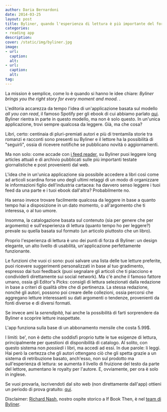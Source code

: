 ```yaml
---
author: Daria Bernardoni
date: 2014-03-25
layout: post
title: Byliner, quando l'esperienza di lettura è più importante del formato
categories:
- reading app
description:
cover: /static/img/byliner.jpg
image: 
- url:
  caption:
  alt:
- url:
  caption:
  alt:
tag:
---
```

La mission è semplice, come lo è quando si hanno le idee chiare: <em>Byliner brings you the right story for every moment and mood. </em>.  

L'editoria accarezza da tempo l'idea di un'applicazione basata sul modello <em>all you can read</em>, il famoso Spotify per gli ebook di cui abbiamo parlato [qui](http://www.bookrepublic.it/blog/2013/09/10/spotify-per-gli-ebook-il-modello-all-you-can-read-puo-funzionare/). Byliner rientra in parte in questo modello, ma non è solo questo.  In un'unica applicazione, trovi sempre qualcosa da leggere. Già, ma che cosa? 

Libri, certo: centinaia di pluri-premiati autori e più di trentamila storie tra romanzi e racconti sono presenti su Byliner e il lettore ha la possibilità di "seguirli", ossia di ricevere notifiche se pubblicano novità o aggiornamenti. 

Ma non solo: come accade con [i feed reader](http://40k.it/blog/2014/03/10/anche-tu-dovresti-farti-un-feed-reader/), su Byliner puoi leggere long articles attuali e di archivio pubblicati sulle più importanti testate giornalistiche e post provenienti dal web. 

L'idea che in un'unica applicazione sia possibile accedere a libri così come ad articoli scardina forse uno degli ultimi retaggi di un modo di organizzare le informazioni figlio dell'industria cartacea: ha davvero senso leggere i tuoi feed da una parte e i tuoi ebook dall'altra?  Probabilmente no. 

Ha senso invece trovare facilmente qualcosa da leggere in base a quanto tempo hai a disposizione in un dato momento, o all'argomento che ti interessa, o al tuo umore. 

Insomma, la catalogazione basata sul contenuto (sia per genere che per argomento) e sull'esperienza di lettura (quanto tempo ho per leggere?) prevale su quella basata sul formato (un articolo piuttosto che un libro).

Proprio l'esperienza di lettura è uno dei punti di forza di Byliner: un design elegante, un alto livello di usabilità, un'applicazione perfettamente funzionante. 

Le funzioni che vuoi ci sono: puoi salvare una lista delle tue letture preferite, puoi ricevere suggerimenti personalizzati in base al tuo gradimento, espresso dai tuoi feedback (puoi segnalare gli articoli che ti piacciono e condividerli direttamente sui social network). Ma c'è anche il famoso fattore umano, ossia gli Editor's Picks: consigli di lettura selezionati dalla redazione in base a criteri di qualità oltre che di pertinenza. 
La stessa redazione, nonché gli autori, possono poi creare delle collezioni, ossia percorsi che aggregano letture interessanti su dati argomenti o tendenze, provenienti da fonti diverse e di diversi formati.

Se invece ami la <em>serendipità</em>, hai anche la possibilità di farti sorprendere da Byliner e scoprire letture inaspettate. 

L'app funziona sulla base di un abbonamento mensile che costa 5.99$.

I limiti: be', non è detto che soddisfi proprio tutte le tue esigenze di lettura, principalmente per questioni di disponibilità di catalogo. Al solito, con questo sistema non <em>possiedi</em> i libri, ma accedi ad essi. In due parole: li leggi. 
Hai però la certezza che gli autori ottengano ciò che gli spetta grazie a un sistema di retribuzione basato, anch'esso, non sul prodotto ma sull'esperienza di lettura: se aumenta il livello di fruizione del testo da parte del lettore, aumentano le royalty per l'autore. 
E, ovviamente, per ora è solo in inglese. 

Se vuoi provarla, iscrivendoti dal sito web (non direttamente dall'app) ottieni un periodo di prova gratuito: [qui](https://www.byliner.com/).

Disclaimer: [Richard Nash](http://www.ifbookthen.com/richard-nash-2/), nostro ospite storico a If Book Then, è nel [team di Byliner](https://www.byliner.com/about/us).















